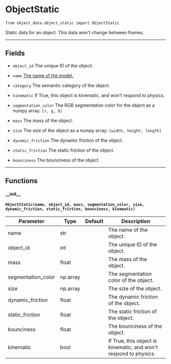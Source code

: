 # ObjectStatic

`from object_data.object_static import ObjectStatic`

Static data for an object. This data won't change between frames.

***

## Fields

- `object_id` The unique ID of the object.

- `name` [The name of the model.](https://github.com/threedworld-mit/tdw/blob/master/Documentation/python/librarian/model_librarian.md)

- `category` The semantic category of the object.

- `kinematic` If True, this object is kinematic, and won't respond to physics.

- `segmentation_color` The RGB segmentation color for the object as a numpy array: `[r, g, b]`

- `mass` The mass of the object.

- `size` The size of the object as a numpy array: `[width, height, length]`

- `dynamic_friction` The dynamic friction of the object.

- `static_friction` The static friction of the object.

- `bounciness` The bounciness of the object.

***

## Functions

#### \_\_init\_\_

**`ObjectStatic(name, object_id, mass, segmentation_color, size, dynamic_friction, static_friction, bounciness, kinematic)`**

| Parameter | Type | Default | Description |
| --- | --- | --- | --- |
| name |  str |  | The name of the object. |
| object_id |  int |  | The unique ID of the object. |
| mass |  float |  | The mass of the object. |
| segmentation_color |  np.array |  | The segmentation color of the object. |
| size |  np.array |  | The size of the object. |
| dynamic_friction |  float |  | The dynamic friction of the object. |
| static_friction |  float |  | The static friction of the object. |
| bounciness |  float |  | The bounciness of the object. |
| kinematic |  bool |  | If True, this object is kinematic, and won't respond to physics. |

